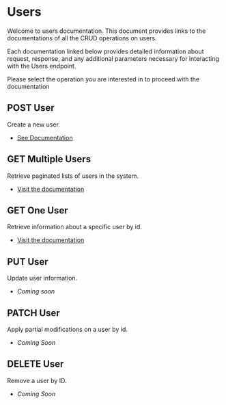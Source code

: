# Users 
Welcome to users documentation. This document provides links to the documentations of all the CRUD operations on users.
 
Each documentation linked below provides detailed information about request, response, and any additional parameters necessary for interacting with the Users endpoint.

Please select the operation you are interested in to proceed with the documentation

## POST User
Create a new user.
- [See Documentation](./post.md)

## GET Multiple Users
Retrieve paginated lists of users in the system.
- [Visit the documentation](./get.md)

## GET One User
Retrieve information about a specific user by id.
- [Visit the documentation](./[id]/get.md)


## PUT User
Update user information.
- *Coming soon*

## PATCH User
Apply partial modifications on a user by id.
- *Coming Soon*

## DELETE User
Remove a user by ID.
- *Coming Soon*




